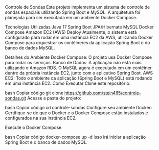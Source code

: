Controle de Sondas
Este projeto implementa um sistema de controle de sondas espaciais utilizando Spring Boot e MySQL. A arquitetura foi planejada para ser executada em um ambiente Docker Compose.

Tecnologias Utilizadas
Java 17
Spring Boot
JPA/Hibernate
MySQL
Docker Compose
Amazon EC2 (AWS)
Deploy
Atualmente, o sistema está configurado para rodar em uma instância EC2 da AWS, utilizando Docker Compose para orquestrar os contêineres da aplicação Spring Boot e do banco de dados MySQL.

Detalhes do Ambiente
Docker Compose: O projeto usa Docker Compose para rodar os serviços.
Banco de Dados: A aplicação não está mais utilizando o Amazon RDS. O MySQL agora é executado em um contêiner dentro da própria instância EC2, junto com o aplicativo Spring Boot.
AWS EC2: Todo o ambiente da aplicação (Spring Boot e MySQL) está rodando em uma instância EC2.
Como Executar
Clone este repositório:

bash
Copiar código
git clone https://github.com/stein465/controle-sondas.git
Acesse a pasta do projeto:

bash
Copiar código
cd controle-sondas
Configure seu ambiente Docker: Certifique-se de que o Docker e o Docker Compose estão instalados e configurados na sua instância EC2.

Execute o Docker Compose:

bash
Copiar código
docker-compose up -d
Isso irá iniciar a aplicação Spring Boot e o banco de dados MySQL.
